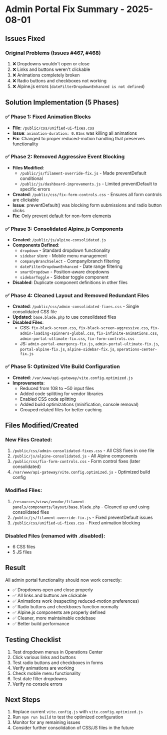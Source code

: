# Admin Portal Fix Summary - 2025-08-01

## Issues Fixed

### Original Problems (Issues #467, #468)
1. ❌ Dropdowns wouldn't open or close
2. ❌ Links and buttons weren't clickable
3. ❌ Animations completely broken
4. ❌ Radio buttons and checkboxes not working
5. ❌ Alpine.js errors (`dateFilterDropdownEnhanced is not defined`)

## Solution Implementation (5 Phases)

### ✅ Phase 1: Fixed Animation Blocks
- **File**: `/public/css/unified-ui-fixes.css`
- **Issue**: `animation-duration: 0.01ms` was killing all animations
- **Fix**: Changed to proper reduced-motion handling that preserves functionality

### ✅ Phase 2: Removed Aggressive Event Blocking
- **Files Modified**:
  - `/public/js/filament-override-fix.js` - Made preventDefault conditional
  - `/public/js/dashboard-improvements.js` - Limited preventDefault to specific errors
- **Created**: `/public/css/fix-form-controls.css` - Ensures all form controls are clickable
- **Issue**: preventDefault() was blocking form submissions and radio button clicks
- **Fix**: Only prevent default for non-form elements

### ✅ Phase 3: Consolidated Alpine.js Components
- **Created**: `/public/js/alpine-consolidated.js`
- **Components Defined**:
  - `dropdown` - Standard dropdown functionality
  - `sidebar` store - Mobile menu management
  - `companyBranchSelect` - Company/branch filtering
  - `dateFilterDropdownEnhanced` - Date range filtering
  - `smartDropdown` - Position-aware dropdowns
  - `sidebarToggle` - Sidebar toggle component
- **Disabled**: Duplicate component definitions in other files

### ✅ Phase 4: Cleaned Layout and Removed Redundant Files
- **Created**: `/public/css/admin-consolidated-fixes.css` - Single consolidated CSS file
- **Updated**: `base.blade.php` to use consolidated files
- **Disabled Files**:
  - CSS: `fix-black-screen.css`, `fix-black-screen-aggressive.css`, `fix-admin-loading-spinners-global.css`, `fix-infinite-animations.css`, `admin-portal-ultimate-fix.css`, `fix-form-controls.css`
  - JS: `admin-portal-emergency-fix.js`, `admin-portal-ultimate-fix.js`, `portal-alpine-fix.js`, `alpine-sidebar-fix.js`, `operations-center-fix.js`

### ✅ Phase 5: Optimized Vite Build Configuration
- **Created**: `/var/www/api-gateway/vite.config.optimized.js`
- **Improvements**:
  - Reduced from 108 to ~50 input files
  - Added code splitting for vendor libraries
  - Enabled CSS code splitting
  - Added build optimizations (minification, console removal)
  - Grouped related files for better caching

## Files Modified/Created

### New Files Created:
1. `/public/css/admin-consolidated-fixes.css` - All CSS fixes in one file
2. `/public/js/alpine-consolidated.js` - All Alpine components
3. `/public/css/fix-form-controls.css` - Form control fixes (later consolidated)
4. `/var/www/api-gateway/vite.config.optimized.js` - Optimized build config

### Modified Files:
1. `/resources/views/vendor/filament-panels/components/layout/base.blade.php` - Cleaned up and using consolidated files
2. `/public/js/filament-override-fix.js` - Fixed preventDefault issues
3. `/public/css/unified-ui-fixes.css` - Fixed animation blocking

### Disabled Files (renamed with .disabled):
- 6 CSS files
- 5 JS files

## Result

All admin portal functionality should now work correctly:
- ✅ Dropdowns open and close properly
- ✅ All links and buttons are clickable
- ✅ Animations work (respecting reduced-motion preferences)
- ✅ Radio buttons and checkboxes function normally
- ✅ Alpine.js components are properly defined
- ✅ Cleaner, more maintainable codebase
- ✅ Better build performance

## Testing Checklist

1. Test dropdown menus in Operations Center
2. Click various links and buttons
3. Test radio buttons and checkboxes in forms
4. Verify animations are working
5. Check mobile menu functionality
6. Test date filter dropdowns
7. Verify no console errors

## Next Steps

1. Replace current `vite.config.js` with `vite.config.optimized.js`
2. Run `npm run build` to test the optimized configuration
3. Monitor for any remaining issues
4. Consider further consolidation of CSS/JS files in the future